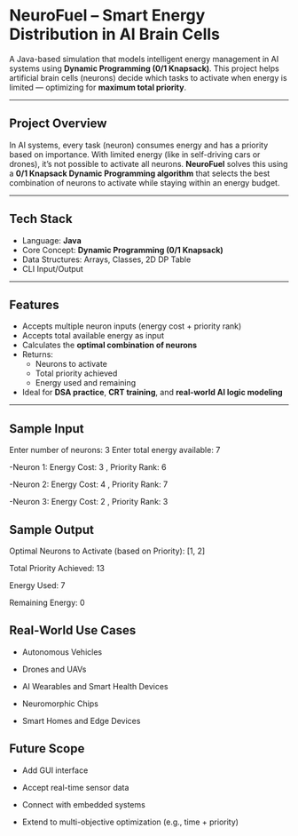 #  NeuroFuel – Smart Energy Distribution in AI Brain Cells

  A Java-based simulation that models intelligent energy management in AI systems using **Dynamic Programming (0/1 Knapsack)**. This project helps artificial brain cells (neurons) decide which tasks to activate when energy is limited — optimizing for **maximum total priority**.

---

## Project Overview

In AI systems, every task (neuron) consumes energy and has a priority based on importance. With limited energy (like in self-driving cars or drones), it’s not possible to activate all neurons. **NeuroFuel** solves this using a **0/1 Knapsack Dynamic Programming algorithm** that selects the best combination of neurons to activate while staying within an energy budget.

---

##  Tech Stack

- Language: **Java**
- Core Concept: **Dynamic Programming (0/1 Knapsack)**
- Data Structures: Arrays, Classes, 2D DP Table
- CLI Input/Output

---

##  Features

- Accepts multiple neuron inputs (energy cost + priority rank)
- Accepts total available energy as input
- Calculates the **optimal combination of neurons**
- Returns:
  - Neurons to activate
  - Total priority achieved
  - Energy used and remaining
- Ideal for **DSA practice**, **CRT training**, and **real-world AI logic modeling**

---

##  Sample Input

Enter number of neurons: 3
Enter total energy available: 7

-Neuron 1:
  Energy Cost: 3 ,
  Priority Rank: 6

-Neuron 2:
  Energy Cost: 4 ,
  Priority Rank: 7

-Neuron 3:
  Energy Cost: 2 ,
  Priority Rank: 3

  ## Sample Output

  Optimal Neurons to Activate (based on Priority): [1, 2]
  
  Total Priority Achieved: 13
  
   Energy Used: 7
  
   Remaining Energy: 0

##  Real-World Use Cases
- Autonomous Vehicles

- Drones and UAVs

- AI Wearables and Smart Health Devices

- Neuromorphic Chips

- Smart Homes and Edge Devices

## Future Scope

- Add GUI interface

- Accept real-time sensor data

- Connect with embedded systems

- Extend to multi-objective optimization (e.g., time + priority)


